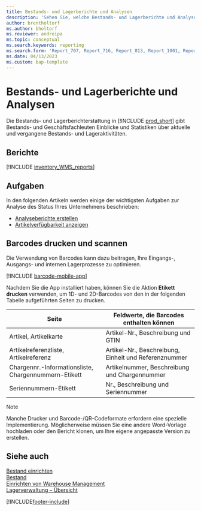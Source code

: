 ```yaml
---
title: Bestands- und Lagerberichte und Analysen
description: 'Sehen Sie, welche Bestands- und Lagerberichte und Analysen in der Standardversion von Business Central verfügbar sind, damit Sie Ihr Unternehmen im Auge behalten können.'
author: brentholtorf
ms.author: bholtorf
ms.reviewer: andreipa
ms.topic: conceptual
ms.search.keywords: reporting
ms.search.form: 'Report_707, Report_716, Report_813, Report_1001, Report_5807, Report_5808, Report_5809, Report_7313, Report_7319, Report_7320'
ms.date: 04/13/2023
ms.custom: bap-template
---
```

# Bestands- und Lagerberichte und Analysen

Die Bestands- und Lagerberichterstattung in [!INCLUDE [prod_short](includes/prod_short.md)] gibt Bestands- und Geschäftsfachleuten Einblicke und Statistiken über aktuelle und vergangene Bestands- und Lageraktivitäten.  

## Berichte

[!INCLUDE [inventory_WMS_reports](includes/inventory-WMS-reports-include.md)]

## Aufgaben

In den folgenden Artikeln werden einige der wichtigsten Aufgaben zur Analyse des Status Ihres Unternehmens beschrieben:

* [Analyseberichte erstellen](bi-how-create-analysis-views-reports.md)  
* [Artikelverfügbarkeit anzeigen](inventory-how-availability-overview.md)

## Barcodes drucken und scannen

Die Verwendung von Barcodes kann dazu beitragen, Ihre Eingangs-, Ausgangs- und internen Lagerprozesse zu optimieren. 

[!INCLUDE [barcode-mobile-app](includes/barcode-mobile-app.md)]

Nachdem Sie die App installiert haben, können Sie die Aktion **Etikett drucken** verwenden, um 1D- und 2D-Barcodes von den in der folgenden Tabelle aufgeführten Seiten zu drucken.

|Seite  |Feldwerte, die Barcodes enthalten können  |
|---------|---------|
|Artikel, Artikelkarte     |Artikel-Nr., Beschreibung und GTIN         |
|Artikelreferenzliste, Artikelreferenz     |Artikel-Nr., Beschreibung, Einheit und Referenznummer         |
|Chargennr.-Informationsliste, Chargennummern-Etikett     |Artikelnummer, Beschreibung und Chargennummer       |
|Seriennummern-Etikett     |Nr., Beschreibung und Seriennummer         |

> [!NOTE]
> Manche Drucker und Barcode-/QR-Codeformate erfordern eine spezielle Implementierung. Möglicherweise müssen Sie eine andere Word-Vorlage hochladen oder den Bericht klonen, um Ihre eigene angepasste Version zu erstellen.

## Siehe auch

[Bestand einrichten](inventory-setup-inventory.md)  
[Bestand](inventory-manage-inventory.md)  
[Einrichten von Warehouse Management](warehouse-setup-warehouse.md)  
[Lagerverwaltung – Übersicht](design-details-warehouse-management.md)

[!INCLUDE[footer-include](includes/footer-banner.md)]
